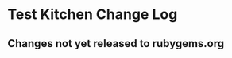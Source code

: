 # Test Kitchen Change Log
<!-- usage documentation: https://expeditor.chef.io/docs/reference/changelog/#common-changelog -->
<!-- release_rollup -->
## Changes not yet released to rubygems.org
<!-- latest_release -->

